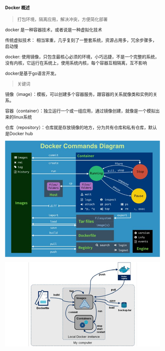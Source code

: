#### Docker 概述

> 打包环境，隔离应用，解决冲突，方便简化部署

docker 是一种容器技术，或者说是一种虚拟化技术

传统虚拟技术： 相当笨重，几乎复刻了一整套系统，资源占用多，冗余步骤多，启动慢

docker: 使用镜像，只包含最核心必须的环境，小巧迅捷，不是一个完整的系统，没有内核，它运行在系统上，使用系统内核，每个容器互相隔离，互不影响

docker是基于go语言开发。

> 关键词

镜像（image）：模板，可以创建多个容器服务，跟容器的关系就像类和实例的关系。

容器（container）：独立运行一个或一组应用，通过镜像创建，就像是一个模拟出来的linux系统

仓库（repository）：仓库就是存放镜像的地方，分为共有仓库和私有仓库，默认是Docker hub

![docker](../pic/docker/docker6.jpg)

![docker](../pic/docker/docker7.jpg)
